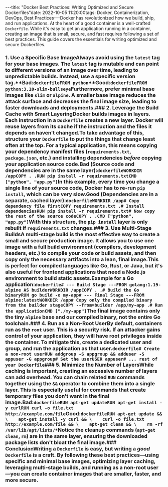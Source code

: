 ---title: "Docker Best Practices: Writing Optimized and Secure Dockerfiles"date: 2022-10-05 11:20:00tags: Docker, Containerization, DevOps, Best Practices---Docker has revolutionized how we build, ship, and run applications. At the heart of a good container is a well-crafted `Dockerfile`. While it's easy to get an application running in a container, creating an image that is small, secure, and fast requires following a set of best practices. This guide covers the essentials for writing optimized and secure Dockerfiles.

<!--more-->

### 1. Use a Specific Base ImageAlways avoid using the `latest` tag for your base images. The `latest` tag is mutable and can point to different versions of an image over time, leading to unpredictable builds. Instead, use a specific version tag.**Bad:```dockerfileFROM python```**Good:```dockerfileFROM python:3.10-slim-bullseye```Furthermore, prefer minimal base images like `slim` or `alpine`. A smaller base image reduces the attack surface and decreases the final image size, leading to faster downloads and deployments.### 2. Leverage the Build Cache with Smart LayeringDocker builds images in layers. Each instruction in a `Dockerfile` creates a new layer. Docker will reuse layers from its cache if the instruction and the files it depends on haven't changed.To take advantage of this, structure your `Dockerfile` to put the things that change least often at the top. For a typical application, this means copying your dependency manifest files (`requirements.txt`, `package.json`, etc.) and installing dependencies *before* copying your application source code.**Bad (Source code and dependencies are in the same layer):**```dockerfileWORKDIR /appCOPY . .RUN pip install -r requirements.txtCMD ["python", "app.py"]```In this example, every time you change a single line of your source code, Docker has to re-run `pip install`, which can be very slow.**Good (Dependencies are in a separate, cached layer):**```dockerfileWORKDIR /app# Copy dependency file firstCOPY requirements.txt .# Install dependenciesRUN pip install -r requirements.txt# Now copy the rest of the source codeCOPY . .CMD ["python", "app.py"]```With this structure, the `pip install` layer is only rebuilt if `requirements.txt` changes.### 3. Use Multi-Stage BuildsA multi-stage build is the most effective way to create a small and secure production image. It allows you to use one image with a full build environment (compilers, development headers, etc.) to compile your code or build assets, and then copy only the necessary artifacts into a lean, final image.This is perfect for compiled languages like Go, Rust, or Java, but it's also useful for frontend applications that need a Node.js environment to build static assets.**Example for a Go application:**```dockerfile# --- Build Stage ---FROM golang:1.19-alpine AS builderWORKDIR /appCOPY . .# Build the Go binaryRUN go build -o my-app# --- Final Stage ---FROM alpine:latestWORKDIR /app# Copy only the compiled binary from the builder stageCOPY --from=builder /app/my-app .# Run the applicationCMD ["./my-app"]```The final image contains only the tiny `alpine` base and our compiled binary, not the entire Go toolchain.### 4. Run as a Non-Root UserBy default, containers run as the `root` user. This is a security risk. If an attacker gains control of your application, they will have root privileges inside the container. To mitigate this, create a dedicated user and group, and run the application as that user.```dockerfile# Create a non-root userRUN addgroup -S appgroup && adduser -S appuser -G appgroup# Set the userUSER appuser# ... rest of your Dockerfile```### 5. Minimize the Number of LayersWhile caching is important, creating an excessive number of layers can add overhead. You can chain related `RUN` commands together using the `&&` operator to combine them into a single layer. This is especially useful for commands that create temporary files you don't want in the final image.**Bad:**```dockerfileRUN apt-get updateRUN apt-get install -y curlRUN curl -o file.txt http://example.com/file```**Good:**```dockerfileRUN apt-get update && \    apt-get install -y curl && \    curl -o file.txt http://example.com/file && \    apt-get clean && \    rm -rf /var/lib/apt/lists/*```Notice the cleanup commands (`apt-get clean`, `rm`) are in the same layer, ensuring the downloaded package lists don't bloat the final image.### ConclusionWriting a `Dockerfile` is easy, but writing a *good* `Dockerfile` is a craft. By following these best practices—using specific and minimal base images, optimizing layer caching, leveraging multi-stage builds, and running as a non-root user—you can create container images that are smaller, faster, and more secure.
